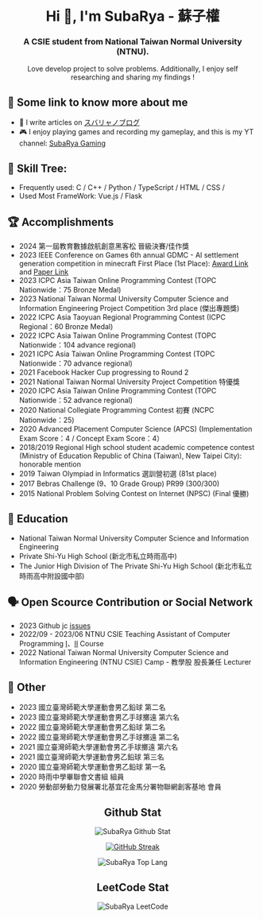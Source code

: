 
<!--
**KutsunaSubaRya/KutsunaSubarya** is a ✨ _special_ ✨ repository because its `README.md` (this file) appears on your GitHub profile.

Here are some ideas to get you started:

- 🔭 I’m currently working on ...
- 🌱 I’m currently learning ...
- 👯 I’m looking to collaborate on ...
- 🤔 I’m looking for help with ...
- 💬 Ask me about ...
- 📫 How to reach me: ...
- 😄 Pronouns: ...
- ⚡ Fun fact: ...
-->

<h1 align="center">Hi 👋, I'm SubaRya - 蘇子權</h1>
<h3 align="center">A CSIE student from National Taiwan Normal University (NTNU).</h3>

<p align="center">Love develop project to solve problems. Additionally, I enjoy self researching and sharing my findings !</p>

## 👤 Some link to know more about me
- 📝 I write articles on [スバリャノブログ](https://blog.subarya.me/)
- 🎮 I enjoy playing games and recording my gameplay, and this is my YT channel: [SubaRya Gaming](https://www.youtube.com/channel/UCP5RrHApbhRSY-UMlCkkpgw)

## 🌱 Skill Tree:
- Frequently used: C / C++ / Python / TypeScript / HTML / CSS /
- Used Most FrameWork: Vue.js / Flask

## 🏆 Accomplishments
* 2024 第一屆教育數據啟航創意黑客松 晉級決賽/佳作獎
* 2023 IEEE Conference on Games 6th annual GDMC - AI settlement generation competition in minecraft First Place (1st Place): [Award Link](https://gendesignmc.wikidot.com/wiki:2023-settlement-generation-competition#toc19) and [Paper Link](https://gendesignmc.wdfiles.com/local--files/wiki:2023-settlement-generation-competition/JEB_GEN_writeup%5B1%5D.pdf)
* 2023 ICPC Asia Taiwan Online Programming Contest (TOPC Nationwide：75 Bronze Medal)
* 2023 National Taiwan Normal University Computer Science and Information Engineering Project Competition 3rd place (傑出專題獎)
* 2022 ICPC Asia Taoyuan Regional Programming Contest (ICPC Regional：60 Bronze Medal)
* 2022 ICPC Asia Taiwan Online Programming Contest (TOPC Nationwide：104 advance regional)
* 2021 ICPC Asia Taiwan Online Programming Contest (TOPC Nationwide：70 advance regional)
* 2021 Facebook Hacker Cup progressing to Round 2
* 2021 National Taiwan Normal University Project Competition 特優獎
* 2020 ICPC Asia Taiwan Online Programming Contest (TOPC Nationwide：52 advance regional)
* 2020 National Collegiate Programming Contest 初賽 (NCPC Nationwide：25)
* 2020 Advanced Placement Computer Science (APCS) (Implementation Exam Score：4 / Concept Exam Score：4）
* 2018/2019 Regional High school student academic competence contest (Ministry of Education Republic of China (Taiwan), New Taipei City): honorable mention
* 2019 Taiwan Olympiad in Informatics 選訓營初選 (81st place)
* 2017 Bebras Challenge (9、10 Grade Group) PR99 (300/300)
* 2015 National Problem Solving Contest on Internet (NPSC) (Final 優勝)

## 🏫 Education
* National Taiwan Normal University Computer Science and Information Engineering
* Private Shi-Yu High School (新北市私立時雨高中)
* The Junior High Division of The Private Shi-Yu High School (新北市私立時雨高中附設國中部)

## 🗣️ Open Scource Contribution or Social Network
* 2023 Github jc [issues](https://github.com/kellyjonbrazil/jc/issues/395)
* 2022/09 - 2023/06 NTNU CSIE Teaching Assistant of Computer Programming [I](https://sites.google.com/gapps.ntnu.edu.tw/neokent/teaching/past-courses/2022fall-computer-programming-i)、[II](https://sites.google.com/gapps.ntnu.edu.tw/neokent/teaching/2023spring-computer-programming-ii) Course
* 2022 National Taiwan Normal University Computer Science and Information Engineering (NTNU CSIE) Camp - 教學股 股長兼任 Lecturer

## 🧩 Other
* 2023 國立臺灣師範大學運動會男乙鉛球 第二名
* 2023 國立臺灣師範大學運動會男乙手球擲遠 第六名
* 2022 國立臺灣師範大學運動會男乙鉛球 第二名
* 2022 國立臺灣師範大學運動會男乙手球擲遠 第二名
* 2021 國立臺灣師範大學運動會男乙手球擲遠 第六名
* 2021 國立臺灣師範大學運動會男乙鉛球 第三名
* 2020 國立臺灣師範大學運動會男乙鉛球 第一名
* 2020 時雨中學畢聯會文書組 組員
* 2020 勞動部勞動力發展署北基宜花金馬分署物聯網創客基地 會員

<h2 align="center">Github Stat</h2>

<p align="center"><img src="https://github-readme-stats.vercel.app/api?username=KutsunaSubaRya&theme=merko&show_icons=true" alt="SubaRya Github Stat" /></p>

<p align="center"><a href="https://git.io/streak-stats"><img src="https://streak-stats.demolab.com?user=KutsunaSubaRya&theme=dark" alt="GitHub Streak" /></a></p>

<p align="center"><img src="https://github-readme-stats.vercel.app/api/top-langs?username=KutsunaSubaRya&theme=merko&show_icons=true&layout=compact" alt="SubaRya Top Lang" /></p>

<h2 align="center">LeetCode Stat</h2>

<p align="center"><img src="https://leetcard.jacoblin.cool/SubaRya?font=milonga" alt="SubaRya LeetCode" /></p>
